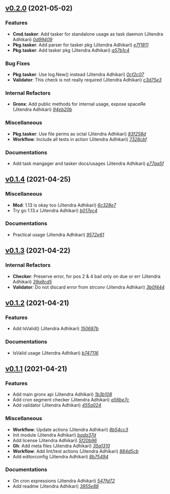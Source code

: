 ## [v0.2.0](https://github.com/adhocore/gronx/releases/tag/v0.2.0) (2021-05-02)

### Features
- **Cmd.tasker**: Add tasker for standalone usage as task daemon (Jitendra Adhikari) [_0d99409_](https://github.com/adhocore/gronx/commit/0d99409)
- **Pkg.tasker**: Add parser for tasker pkg (Jitendra Adhikari) [_e7f1811_](https://github.com/adhocore/gronx/commit/e7f1811)
- **Pkg.tasker**: Add tasker pkg (Jitendra Adhikari) [_a57b1c4_](https://github.com/adhocore/gronx/commit/a57b1c4)

### Bug Fixes
- **Pkg.tasker**: Use log.New() instead (Jitendra Adhikari) [_0cf2c07_](https://github.com/adhocore/gronx/commit/0cf2c07)
- **Validator**: This check is not really required (Jitendra Adhikari) [_c3d75e3_](https://github.com/adhocore/gronx/commit/c3d75e3)

### Internal Refactors
- **Gronx**: Add public methods for internal usage, expose spaceRe (Jitendra Adhikari) [_94eb20b_](https://github.com/adhocore/gronx/commit/94eb20b)

### Miscellaneous
- **Pkg.tasker**: Use file perms as octal (Jitendra Adhikari) [_83f258d_](https://github.com/adhocore/gronx/commit/83f258d)
- **Workflow**: Include all tests in action (Jitendra Adhikari) [_7328cbf_](https://github.com/adhocore/gronx/commit/7328cbf)

### Documentations
- Add task mangager and tasker docs/usages (Jitendra Adhikari) [_e77aa5f_](https://github.com/adhocore/gronx/commit/e77aa5f)


## [v0.1.4](https://github.com/adhocore/gronx/releases/tag/v0.1.4) (2021-04-25)

### Miscellaneous
- **Mod**: 1.13 is okay too (Jitendra Adhikari) [_6c328e7_](https://github.com/adhocore/gronx/commit/6c328e7)
- Try go 1.13.x (Jitendra Adhikari) [_b017ec4_](https://github.com/adhocore/gronx/commit/b017ec4)

### Documentations
- Practical usage (Jitendra Adhikari) [_9572e61_](https://github.com/adhocore/gronx/commit/9572e61)


## [v0.1.3](https://github.com/adhocore/gronx/releases/tag/v0.1.3) (2021-04-22)

### Internal Refactors
- **Checker**: Preserve error, for pos 2 & 4 bail only on due or err (Jitendra Adhikari) [_39a9cd5_](https://github.com/adhocore/gronx/commit/39a9cd5)
- **Validator**: Do not discard error from strconv (Jitendra Adhikari) [_3b0f444_](https://github.com/adhocore/gronx/commit/3b0f444)


## [v0.1.2](https://github.com/adhocore/gronx/releases/tag/v0.1.2) (2021-04-21)

### Features
- Add IsValid() (Jitendra Adhikari) [_150687b_](https://github.com/adhocore/gronx/commit/150687b)

### Documentations
- IsValid usage (Jitendra Adhikari) [_b747116_](https://github.com/adhocore/gronx/commit/b747116)


## [v0.1.1](https://github.com/adhocore/gronx/releases/tag/v0.1.1) (2021-04-21)

### Features
- Add main gronx api (Jitendra Adhikari) [_1b3b108_](https://github.com/adhocore/gronx/commit/1b3b108)
- Add cron segment checker (Jitendra Adhikari) [_a56be7c_](https://github.com/adhocore/gronx/commit/a56be7c)
- Add validator (Jitendra Adhikari) [_455a024_](https://github.com/adhocore/gronx/commit/455a024)

### Miscellaneous
- **Workflow**: Update actions (Jitendra Adhikari) [_8b54cc3_](https://github.com/adhocore/gronx/commit/8b54cc3)
- Init module (Jitendra Adhikari) [_bada37d_](https://github.com/adhocore/gronx/commit/bada37d)
- Add license (Jitendra Adhikari) [_5f20b96_](https://github.com/adhocore/gronx/commit/5f20b96)
- **Gh**: Add meta files (Jitendra Adhikari) [_35a1310_](https://github.com/adhocore/gronx/commit/35a1310)
- **Workflow**: Add lint/test actions (Jitendra Adhikari) [_884d5cb_](https://github.com/adhocore/gronx/commit/884d5cb)
- Add editorconfig (Jitendra Adhikari) [_8b75494_](https://github.com/adhocore/gronx/commit/8b75494)

### Documentations
- On cron expressions (Jitendra Adhikari) [_547fd72_](https://github.com/adhocore/gronx/commit/547fd72)
- Add readme (Jitendra Adhikari) [_3955e88_](https://github.com/adhocore/gronx/commit/3955e88)
